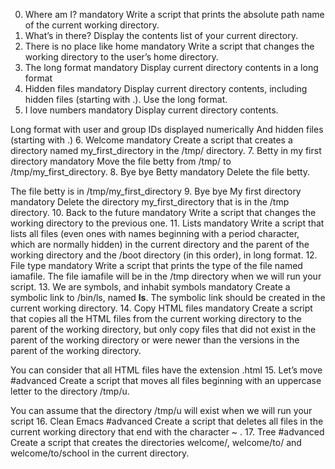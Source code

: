 0. Where am I?
mandatory
Write a script that prints the absolute path name of the current working directory.
1. What’s in there?
Display the contents list of your current directory.
2. There is no place like home
mandatory
Write a script that changes the working directory to the user’s home directory.
3. The long format
mandatory
Display current directory contents in a long format
4. Hidden files
mandatory
Display current directory contents, including hidden files (starting with .). Use the long format.
5. I love numbers
mandatory
Display current directory contents.

Long format
with user and group IDs displayed numerically
And hidden files (starting with .)
6. Welcome
mandatory
Create a script that creates a directory named my_first_directory in the /tmp/ directory.
7. Betty in my first directory
mandatory
Move the file betty from /tmp/ to /tmp/my_first_directory.
8. Bye bye Betty
mandatory
Delete the file betty.

The file betty is in /tmp/my_first_directory
9. Bye bye My first directory
mandatory
Delete the directory my_first_directory that is in the /tmp directory.
10. Back to the future
mandatory
Write a script that changes the working directory to the previous one.
11. Lists
mandatory
Write a script that lists all files (even ones with names beginning with a period character, which are normally hidden) in the current directory and the parent of the working directory and the /boot directory (in this order), in long format.
12. File type
mandatory
Write a script that prints the type of the file named iamafile. The file iamafile will be in the /tmp directory when we will run your script.
13. We are symbols, and inhabit symbols
mandatory
Create a symbolic link to /bin/ls, named __ls__. The symbolic link should be created in the current working directory.
14. Copy HTML files
mandatory
Create a script that copies all the HTML files from the current working directory to the parent of the working directory, but only copy files that did not exist in the parent of the working directory or were newer than the versions in the parent of the working directory.

You can consider that all HTML files have the extension .html
15. Let’s move
#advanced
Create a script that moves all files beginning with an uppercase letter to the directory /tmp/u.

You can assume that the directory /tmp/u will exist when we will run your script
16. Clean Emacs
#advanced
Create a script that deletes all files in the current working directory that end with the character ~
.
17. Tree
#advanced
Create a script that creates the directories welcome/, welcome/to/ and welcome/to/school in the current directory.
